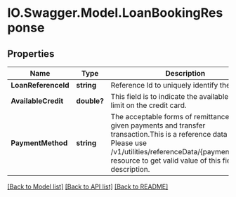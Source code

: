 # IO.Swagger.Model.LoanBookingResponse
## Properties

Name | Type | Description | Notes
------------ | ------------- | ------------- | -------------
**LoanReferenceId** | **string** | Reference Id to uniquely identify the loan. | 
**AvailableCredit** | **double?** | This field is to indicate the available credit limit on the credit card. | [optional] 
**PaymentMethod** | **string** | The acceptable forms of remittance for a given payments and transfer transaction.This is a reference data field. Please use /v1/utilities/referenceData/{paymentMethod} resource to get valid value of this field with description. | [optional] 

[[Back to Model list]](../README.md#documentation-for-models) [[Back to API list]](../README.md#documentation-for-api-endpoints) [[Back to README]](../README.md)

